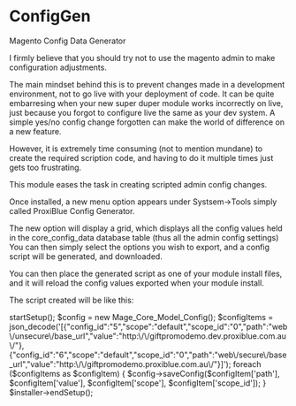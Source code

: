 ConfigGen
=========

Magento Config Data Generator

I firmly believe that you should try not to use the magento admin to make configuration adjustments.

The main mindset behind this is to prevent changes made in a development environment, not to go live with your deployment of code. 
It can be quite embarresing when your new super duper module works incorrectly on live, just because you forgot to configure live the same as your dev system.
A simple yes/no config change forgotten can make the world of difference on a new feature.

However, it is extremely time consuming (not to mention mundane) to create the required scription code, and having to do it multiple times just gets too frustrating.
 
This module eases the task in creating scripted admin config changes.

Once installed, a new menu option appears under Systsem->Tools simply called ProxiBlue Config Generator.

The new option will display a grid, which displays all the config values held in the core_config_data database table (thus all the admin config settings)
You can then simply select the options you wish to export, and a config script will be generated, and downloaded.
 
You can then place the generated script as one of your module install files, and it will reload the config values exported when your module install.

The script created will be like this:

<?php
/**
 * This file was generated by using ProxiBlue Config Generator
 * You can edit the generated config file by making changes in the template file
 * proxiblue_configgen.phtml located in the admin design folder.
 * 
 * Latest code available from our website www.proxiblue.com.au
 * 
 */

$installer = $this;
$installer->startSetup();

$config = new Mage_Core_Model_Config();

$configItems = json_decode('[{"config_id":"5","scope":"default","scope_id":"0","path":"web\/unsecure\/base_url","value":"http:\/\/giftpromodemo.dev.proxiblue.com.au\/"},{"config_id":"6","scope":"default","scope_id":"0","path":"web\/secure\/base_url","value":"http:\/\/giftpromodemo.proxiblue.com.au\/"}]');

foreach ($configItems as $configItem) {
    $config->saveConfig($configItem['path'], $configItem['value'], $configItem['scope'], $configItem['scope_id']);
}

$installer->endSetup();


